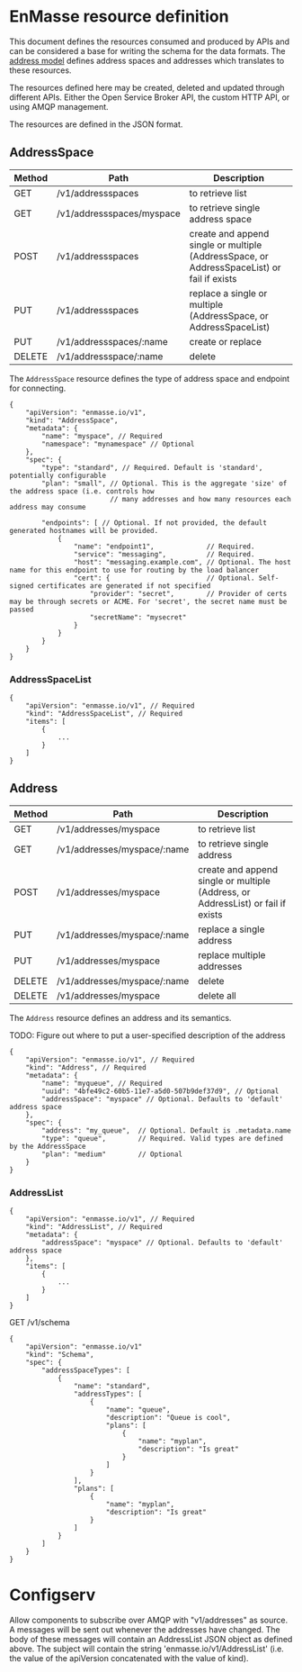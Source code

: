 # EnMasse resource definition

This document defines the resources consumed and produced by APIs and can be considered a base for writing the schema for the data formats. The [address model](model.md) defines address spaces and addresses which translates to these resources.

The resources defined here may be created, deleted and updated through different APIs. Either the
Open Service Broker API, the custom HTTP API, or using AMQP management.

The resources are defined in the JSON format. 

## AddressSpace

| Method | Path | Description |
| ---- | -------- | ----------- |
| GET | /v1/addressspaces | to retrieve list |
| GET | /v1/addressspaces/myspace | to retrieve single address space |
| POST | /v1/addressspaces | create and append single or multiple (AddressSpace, or AddressSpaceList) or fail if exists |
| PUT | /v1/addressspaces | replace a single or multiple (AddressSpace, or AddressSpaceList) |
| PUT | /v1/addressspaces/:name | create or replace |
| DELETE | /v1/addressspace/:name | delete |

The `AddressSpace` resource defines the type of address space and endpoint for connecting.

```
{
    "apiVersion": "enmasse.io/v1",
    "kind": "AddressSpace",
    "metadata": {
        "name": "myspace", // Required
        "namespace": "mynamespace" // Optional
    },
    "spec": {
        "type": "standard", // Required. Default is 'standard', potentially configurable
        "plan": "small", // Optional. This is the aggregate 'size' of the address space (i.e. controls how
                         // many addresses and how many resources each address may consume

        "endpoints": [ // Optional. If not provided, the default generated hostnames will be provided. 
            {
                "name": "endpoint1",             // Required.
                "service": "messaging",          // Required. 
                "host": "messaging.example.com", // Optional. The host name for this endpoint to use for routing by the load balancer
                "cert": {                        // Optional. Self-signed certificates are generated if not specified
                    "provider": "secret",        // Provider of certs may be through secrets or ACME. For 'secret', the secret name must be passed
                    "secretName": "mysecret"
                }
            }
        }
    }
}
```

### AddressSpaceList

```
{
    "apiVersion": "enmasse.io/v1", // Required
    "kind": "AddressSpaceList", // Required
    "items": [
        {
            ...
        }
    ]
}
```

## Address

| Method | Path | Description |
| ---- | -------- | ----------- |
| GET | /v1/addresses/myspace | to retrieve list |
| GET | /v1/addresses/myspace/:name | to retrieve single address |
| POST | /v1/addresses/myspace | create and append single or multiple (Address, or AddressList) or fail if exists |
| PUT | /v1/addresses/myspace/:name | replace a single address |
| PUT | /v1/addresses/myspace | replace multiple addresses |
| DELETE | /v1/addresses/myspace/:name | delete |
| DELETE | /v1/addresses/myspace | delete all |

The `Address` resource defines an address and its semantics.

TODO: Figure out where to put a user-specified description of the address

```
{
    "apiVersion": "enmasse.io/v1", // Required
    "kind": "Address", // Required
    "metadata": {
        "name": "myqueue", // Required
        "uuid": "4bfe49c2-60b5-11e7-a5d0-507b9def37d9", // Optional
        "addressSpace": "myspace" // Optional. Defaults to 'default' address space
    },
    "spec": {
        "address": "my_queue",  // Optional. Default is .metadata.name
        "type": "queue",        // Required. Valid types are defined by the AddressSpace
        "plan": "medium"        // Optional
    }
}
```

### AddressList

```
{
    "apiVersion": "enmasse.io/v1", // Required
    "kind": "AddressList", // Required
    "metadata": {
        "addressSpace": "myspace" // Optional. Defaults to 'default' address space
    },
    "items": [
        {
            ...
        }
    ]
}
```


GET /v1/schema
```
{
    "apiVersion": "enmasse.io/v1"
    "kind": "Schema",
    "spec": {
        "addressSpaceTypes": [
            {
                "name": "standard",
                "addressTypes": [
                    {
                        "name": "queue",
                        "description": "Queue is cool",
                        "plans": [
                            {
                                "name": "myplan",
                                "description": "Is great"
                            }
                        ]
                    }
                ],
                "plans": [
                    {
                        "name": "myplan",
                        "description": "Is great"
                    }
                ]
            }
        ]
    }
}
```
# Configserv

Allow components to subscribe over AMQP with "v1/addresses" as
source. A messages will be sent out whenever the addresses have
changed. The body of these messages will contain an AddressList JSON
object as defined above. The subject will contain the string
'enmasse.io/v1/AddressList' (i.e. the value of the apiVersion
concatenated with the value of kind).
